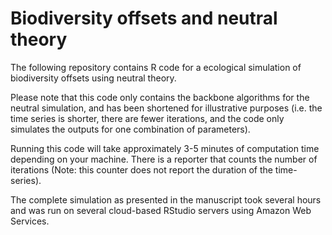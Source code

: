 # Biodiversity offsets and neutral theory

The following repository contains R code for a ecological simulation of biodiversity offsets using neutral theory.

Please note that this code only contains the backbone algorithms for the neutral simulation, and has been shortened for illustrative purposes (i.e. the time series is shorter, there are fewer iterations, and the code only simulates the outputs for one combination of parameters). 

Running this code will take approximately 3-5 minutes of computation time depending on your machine. There is a reporter that counts the number of iterations (Note: this counter does not report the duration of the time-series).

The complete simulation as presented in the manuscript took several hours and was run on several cloud-based RStudio servers using Amazon Web Services.
